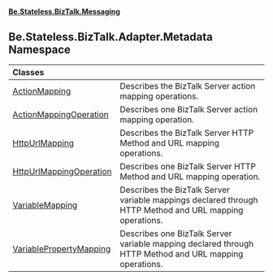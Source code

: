 #### [Be.Stateless.BizTalk.Messaging](README.md 'README')

## Be.Stateless.BizTalk.Adapter.Metadata Namespace

| Classes | |
| :--- | :--- |
| [ActionMapping](ActionMapping.md 'Be.Stateless.BizTalk.Adapter.Metadata.ActionMapping') | Describes the BizTalk Server action mapping operations. |
| [ActionMappingOperation](ActionMappingOperation.md 'Be.Stateless.BizTalk.Adapter.Metadata.ActionMappingOperation') | Describes one BizTalk Server action mapping operation. |
| [HttpUrlMapping](HttpUrlMapping.md 'Be.Stateless.BizTalk.Adapter.Metadata.HttpUrlMapping') | Describes the BizTalk Server HTTP Method and URL mapping operations. |
| [HttpUrlMappingOperation](HttpUrlMappingOperation.md 'Be.Stateless.BizTalk.Adapter.Metadata.HttpUrlMappingOperation') | Describes one BizTalk Server HTTP Method and URL mapping operation. |
| [VariableMapping](VariableMapping.md 'Be.Stateless.BizTalk.Adapter.Metadata.VariableMapping') | Describes the BizTalk Server variable mappings declared through HTTP Method and URL mapping operations. |
| [VariablePropertyMapping](VariablePropertyMapping.md 'Be.Stateless.BizTalk.Adapter.Metadata.VariablePropertyMapping') | Describes one BizTalk Server variable mapping declared through HTTP Method and URL mapping operations. |
